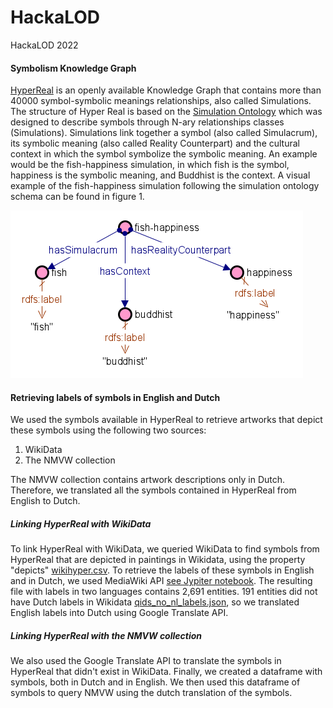 # HackaLOD
HackaLOD 2022

#### Symbolism Knowledge Graph

[HyperReal](https://w3id.org/simulation/data) is an openly available Knowledge Graph that contains more than 40000 symbol-symbolic meanings relationships, also called Simulations. The structure of Hyper Real is based on the [Simulation Ontology](https:w3id.org/simulation/ontology) which was designed to describe symbols through N-ary relationships classes (Simulations). Simulations link together a symbol (also called Simulacrum), its symbolic meaning (also called Reality Counterpart) and the cultural context in which the symbol symbolize the symbolic meaning. An example would be the fish-happiness simulation, in which fish is the symbol, happiness is the symbolic meaning, and Buddhist is the context. A visual example of the fish-happiness simulation following the simulation ontology schema can be found in figure 1.


![Fish-happiness](fishhappiness.png)


#### Retrieving labels of symbols in English and Dutch

We used the symbols available in HyperReal to retrieve artworks that depict these symbols using the following two sources:
1. WikiData
2. The NMVW collection

The NMVW collection contains artwork descriptions only in Dutch. Therefore, we translated all the symbols contained in HyperReal from English to Dutch. 

##### Linking HyperReal with WikiData
To link HyperReal with WikiData, we queried WikiData to find symbols from HyperReal that are depicted in paintings in Wikidata, using the property "depicts" [wikihyper.csv](https://github.com/cultural-ai/HackaLOD/blob/main/wikihyper.csv). To retrieve the labels of these symbols in English and in Dutch, we used MediaWiki API [see Jypiter notebook](https://github.com/cultural-ai/HackaLOD/blob/main/getting_wikidata_labels.ipynb). The resulting file with labels in two languages contains 2,691 entities. 191 entities did not have Dutch labels in Wikidata [qids_no_nl_labels.json](https://github.com/cultural-ai/HackaLOD/blob/main/qids_no_nl_labels.json), so we translated English labels into Dutch using Google Translate API. 


##### Linking HyperReal with the NMVW collection
We also used the Google Translate API to translate the symbols in HyperReal that didn't exist in WikiData. Finally, we created a dataframe with symbols, both in Dutch and in English. We then used this dataframe of symbols to query NMVW using the dutch translation of the symbols.


